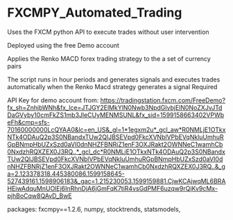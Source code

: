 # FXCMPY_Automated_Trading

Uses the FXCM python API to execute trades without user intervention

Deployed using the free Demo account 

Applies the Renko MACD forex trading strategy to the a set of currency pairs

The script runs in hour periods and generates signals and executes trades automatically when the Renko Macd strategy generates a signal 
Required 

API Key for demo account from: https://tradingstation.fxcm.com/FreeDemo?fx_sh=ZnhjbWNh&fx_lce=JTJGY2ElMkYlN0Nwb3NpdGlvbjElN0NoZXJvJTdDaGVyby10cmFkZS1mb3JleCUyMENMSUNL&fx_sid=1599158663402VPWbeFh&cmp=sfs-70160000000LcQYAA0&lc=en_US&_gl=1*1egxm2u*_gcl_aw*R0NMLjE1OTkxNTk4ODAuQ2p3S0NBandxTUw2QlJBSEVpd0FkcXVNblVPbEVqNkluUmhuRGpBNmpHbUZxSzd0aVI0dnNHZFBNRjZ1enF3OXJRakt2OWNNeC1wamhCb0NxdzhRQXZEX0J3RQ..*_gcl_dc*R0NMLjE1OTkxNTk4ODAuQ2p3S0NBandxTUw2QlJBSEVpd0FkcXVNblVPbEVqNkluUmhuRGpBNmpHbUZxSzd0aVI0dnNHZFBNRjZ1enF3OXJRakt2OWNNeC1wamhCb0NxdzhRQXZEX0J3RQ..&_ga=2.123378318.445380086.1599158645-527439161.1598906183&_gac=1.215230053.1599159881.CjwKCAjwqML6BRAHEiwAdquMnUOlEj6InRhnDjA6jGmFqK7tiR4vsGdPMF6uzqw9rQjKv9cMx-pjhBoCqw8QAvD_BwE

packages:
  fxcmpy==1.2.6, 
  numpy, 
  stocktrends, 
  statsmodels, 
